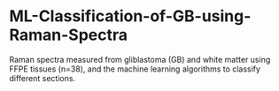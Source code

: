 # ML-Classification-of-GB-using-Raman-Spectra
Raman spectra measured from gliblastoma (GB) and white matter using FFPE tissues (n=38), and the machine learning algorithms to classify different sections. 
